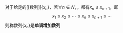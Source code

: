 对于给定的[[数列]]$\{x_n\}$，若$\forall n\in N_+$，都有$x_n\le x_{n+1}$，即
$$x_1\le x_2\le\cdots\le x_n\le x_{n+1}\le\cdots$$
则称数列$\{x_n\}$是**单调增加数列**